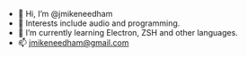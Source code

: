 - 👋 Hi, I’m @jmikeneedham
- 👀 Interests include audio and programming.
- 🌱 I’m currently learning Electron, ZSH and other languages.
- 📫 jmikeneedham@gmail.com

<!---
jmikeneedham/jmikeneedham is a ✨ special ✨ repository because its `README.md` (this file) appears on your GitHub profile.
You can click the Preview link to take a look at your changes.
--->

